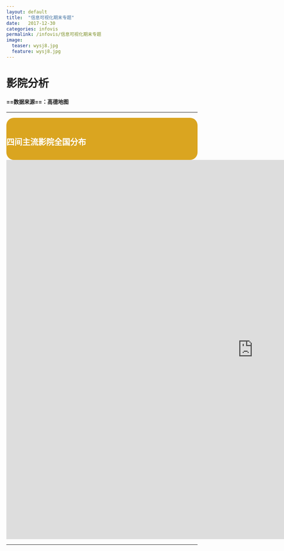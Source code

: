 ```yaml
---
layout: default
title:  "信息可视化期末专题"
date:   2017-12-30 
categories: infovis
permalink: /infovis/信息可视化期末专题
image:
  teaser: wysj8.jpg
  feature: wysj8.jpg
---
```




# 影院分析


####  ==数据来源==：高德地图


---



<div style="background: #DAA520; color:white;border-radius:20px">
    <h2>四间主流影院全国分布</h2>  
</div>
<iframe src="https://public.tableau.com/shared/3DJXYHCG2?:display_count=yes" width="1300px" height="1000px" frameborder="0"></iframe>

---

